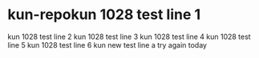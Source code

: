 # kun-repokun 1028 test line 1
kun 1028 test line 2
kun 1028 test line 3
kun 1028 test line 4
kun 1028 test line 5
kun 1028 test line 6
kun new test line a
try again today
